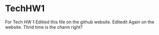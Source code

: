 # TechHW1
For Tech HW 1
Editied this file on the github website.
Editedit Again on the website.
Thrid time is the charm right?
